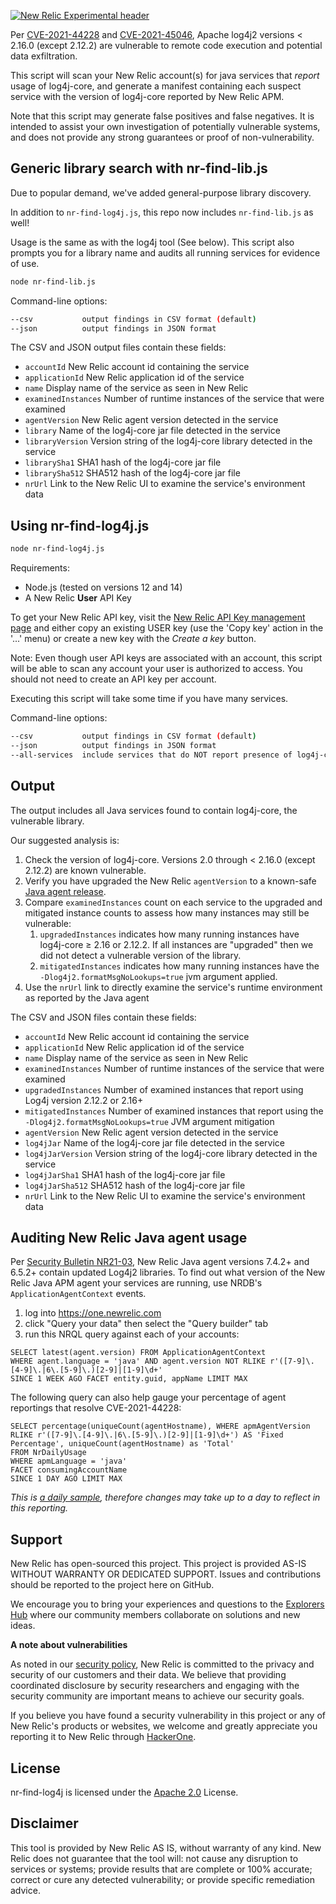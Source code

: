 [![New Relic Experimental header](https://github.com/newrelic/opensource-website/raw/master/src/images/categories/Experimental.png)](https://opensource.newrelic.com/oss-category/#new-relic-experimental)

Per [CVE-2021-44228](https://nvd.nist.gov/vuln/detail/CVE-2021-44228) and [CVE-2021-45046](https://nvd.nist.gov/vuln/detail/CVE-2021-45046), Apache log4j2 versions < 2.16.0 (except 2.12.2) are vulnerable to remote code execution and potential data exfiltration.

This script will scan your New Relic account(s) for java services that *report* usage of log4j-core, and generate a manifest containing each suspect service with the version of log4j-core reported by New Relic APM.

Note that this script may generate false positives and false negatives. It is intended to assist your own investigation of potentially vulnerable systems, and does not provide any strong guarantees or proof of non-vulnerability.

## Generic library search with nr-find-lib.js

Due to popular demand, we've added general-purpose library discovery.

In addition to `nr-find-log4j.js`, this repo now includes `nr-find-lib.js` as well!

Usage is the same as with the log4j tool (See below). This script also prompts you for a library name and audits all running services for evidence of use.

```sh
node nr-find-lib.js
```

Command-line options:

```sh
--csv           output findings in CSV format (default)
--json          output findings in JSON format
```

The CSV and JSON output files contain these fields:

* `accountId`           New Relic account id containing the service
* `applicationId`       New Relic application id of the service
* `name`                Display name of the service as seen in New Relic
* `examinedInstances`   Number of runtime instances of the service that were examined
* `agentVersion`        New Relic agent version detected in the service
* `library`            Name of the log4j-core jar file detected in the service
* `libraryVersion`     Version string of the log4j-core library detected in the service
* `librarySha1`        SHA1 hash of the log4j-core jar file
* `librarySha512`      SHA512 hash of the log4j-core jar file
* `nrUrl`               Link to the New Relic UI to examine the service's environment data

## Using nr-find-log4j.js

```sh
node nr-find-log4j.js
```

Requirements:

* Node.js (tested on versions 12 and 14)
* A New Relic **User** API Key

To get your New Relic API key, visit the
[New Relic API Key management page](https://one.newrelic.com/launcher/api-keys-ui.launcher) 
and either copy an existing USER key (use the 'Copy key' action in the '...' menu)
or create a new key with the *Create a key* button.

Note: Even though user API keys are associated with an account, this script will be able to scan any account your user is authorized to access. You should not need to create an API key per account.

Executing this script will take some time if you have many services.

Command-line options:

```sh
--csv           output findings in CSV format (default)
--json          output findings in JSON format
--all-services  include services that do NOT report presence of log4j-core
```

## Output

The output includes all Java services found to contain log4j-core, the vulnerable library.

Our suggested analysis is:

1. Check the version of log4j-core. Versions 2.0 through < 2.16.0 (except 2.12.2) are known vulnerable.
2. Verify you have upgraded the New Relic `agentVersion` to a known-safe [Java agent release](https://docs.newrelic.com/docs/release-notes/agent-release-notes/java-release-notes/).
3. Compare `examinedInstances` count on each service to the upgraded and mitigated instance counts to assess how many instances may still be vulnerable:
   1. `upgradedInstances` indicates how many running instances have log4j-core ≥ 2.16 or 2.12.2. If all instances are "upgraded" then we did not detect a vulnerable version of the library.
   2. `mitigatedInstances` indicates how many running instances have the `-Dlog4j2.formatMsgNoLookups=true` jvm argument applied.
4. Use the `nrUrl` link to directly examine the service's runtime environment as reported by the Java agent

The CSV and JSON files contain these fields:

* `accountId`           New Relic account id containing the service
* `applicationId`       New Relic application id of the service
* `name`                Display name of the service as seen in New Relic
* `examinedInstances`   Number of runtime instances of the service that were examined
* `upgradedInstances`   Number of examined instances that report using Log4j version 2.12.2 or 2.16+
* `mitigatedInstances`  Number of examined instances that report using the `-Dlog4j2.formatMsgNoLookups=true` JVM argument mitigation
* `agentVersion`        New Relic agent version detected in the service
* `log4jJar`            Name of the log4j-core jar file detected in the service
* `log4jJarVersion`     Version string of the log4j-core library detected in the service
* `log4jJarSha1`        SHA1 hash of the log4j-core jar file
* `log4jJarSha512`      SHA512 hash of the log4j-core jar file
* `nrUrl`               Link to the New Relic UI to examine the service's environment data

## Auditing New Relic Java agent usage

Per [Security Bulletin NR21-03](https://docs.newrelic.com/docs/security/new-relic-security/security-bulletins/security-bulletin-nr21-03/), New Relic Java agent versions 7.4.2+ and 6.5.2+ contain updated Log4j2 libraries. To find out what version of the New Relic Java APM agent your services are running, use NRDB's `ApplicationAgentContext` events.

1. log into https://one.newrelic.com
2. click "Query your data" then select the "Query builder" tab
3. run this NRQL query against each of your accounts:

```nrql
SELECT latest(agent.version) FROM ApplicationAgentContext 
WHERE agent.language = 'java' AND agent.version NOT RLIKE r'([7-9]\.[4-9]\.|6\.[5-9]\.)[2-9]|[1-9]\d+'
SINCE 1 WEEK AGO FACET entity.guid, appName LIMIT MAX
```

The following query can also help gauge your percentage of agent reportings that resolve CVE-2021-44228:

```nrql
SELECT percentage(uniqueCount(agentHostname), WHERE apmAgentVersion RLIKE r'([7-9]\.[4-9]\.|6\.[5-9]\.)[2-9]|[1-9]\d+') AS 'Fixed Percentage', uniqueCount(agentHostname) as 'Total'
FROM NrDailyUsage 
WHERE apmLanguage = 'java'
FACET consumingAccountName
SINCE 1 DAY AGO LIMIT MAX
```

_This is [a daily sample](https://docs.newrelic.com/attribute-dictionary/?event=NrDailyUsage), therefore changes may take up to a day to reflect in this reporting._

## Support

New Relic has open-sourced this project. This project is provided AS-IS WITHOUT WARRANTY OR DEDICATED SUPPORT. Issues and contributions should be reported to the project here on GitHub.

We encourage you to bring your experiences and questions to the [Explorers Hub](https://discuss.newrelic.com) where our community members collaborate on solutions and new ideas.

**A note about vulnerabilities**

As noted in our [security policy](../../security/policy), New Relic is committed to the privacy and security of our customers and their data. We believe that providing coordinated disclosure by security researchers and engaging with the security community are important means to achieve our security goals.

If you believe you have found a security vulnerability in this project or any of New Relic's products or websites, we welcome and greatly appreciate you reporting it to New Relic through [HackerOne](https://hackerone.com/newrelic).

## License

nr-find-log4j is licensed under the [Apache 2.0](http://apache.org/licenses/LICENSE-2.0.txt) License.

## Disclaimer

This tool is provided by New Relic AS IS, without warranty of any kind. New Relic does not guarantee that the tool will: not cause any disruption to services or systems; provide results that are complete or 100% accurate; correct or cure any detected vulnerability; or provide specific remediation advice.
